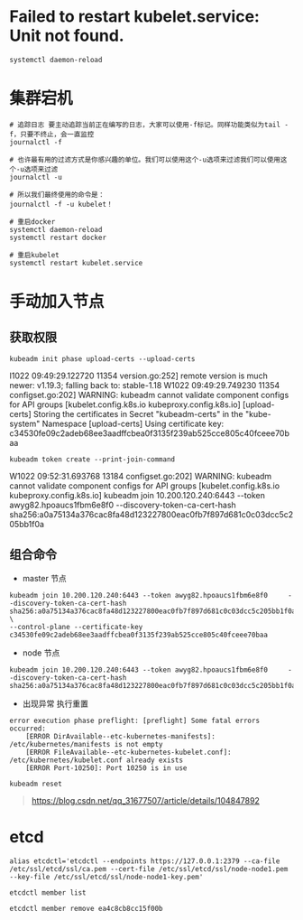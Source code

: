 #  Failed to restart kubelet.service: Unit not found.

```
systemctl daemon-reload
```



# 集群宕机

```shell
# 追踪日志 要主动追踪当前正在编写的日志，大家可以使用-f标记。同样功能类似为tail -f，只要不终止，会一直监控
journalctl -f

# 也许最有用的过滤方式是你感兴趣的单位。我们可以使用这个-u选项来过滤我们可以使用这个-u选项来过滤
journalctl -u

# 所以我们最终使用的命令是：
journalctl -f -u kubelet！

# 重启docker
systemctl daemon-reload
systemctl restart docker

# 重启kubelet
systemctl restart kubelet.service
```



# 手动加入节点

## 获取权限

```shell
kubeadm init phase upload-certs --upload-certs
```

I1022 09:49:29.122720   11354 version.go:252] remote version is much newer: v1.19.3; falling back to: stable-1.18
W1022 09:49:29.749230   11354 configset.go:202] WARNING: kubeadm cannot validate component configs for API groups [kubelet.config.k8s.io kubeproxy.config.k8s.io]
[upload-certs] Storing the certificates in Secret "kubeadm-certs" in the "kube-system" Namespace
[upload-certs] Using certificate key:
c34530fe09c2adeb68ee3aadffcbea0f3135f239ab525cce805c40fceee70baa

```shell
kubeadm token create --print-join-command
```

W1022 09:52:31.693768   13184 configset.go:202] WARNING: kubeadm cannot validate component configs for API groups [kubelet.config.k8s.io kubeproxy.config.k8s.io]
kubeadm join 10.200.120.240:6443 --token awyg82.hpoaucs1fbm6e8f0     --discovery-token-ca-cert-hash sha256:a0a75134a376cac8fa48d123227800eac0fb7f897d681c0c03dcc5c205bb1f0a

## 组合命令

* master 节点

```shell
kubeadm join 10.200.120.240:6443 --token awyg82.hpoaucs1fbm6e8f0     --discovery-token-ca-cert-hash sha256:a0a75134a376cac8fa48d123227800eac0fb7f897d681c0c03dcc5c205bb1f0a \
--control-plane --certificate-key c34530fe09c2adeb68ee3aadffcbea0f3135f239ab525cce805c40fceee70baa
```

* node 节点

```
kubeadm join 10.200.120.240:6443 --token awyg82.hpoaucs1fbm6e8f0     --discovery-token-ca-cert-hash sha256:a0a75134a376cac8fa48d123227800eac0fb7f897d681c0c03dcc5c205bb1f0a
```

* 出现异常 执行重置

```
error execution phase preflight: [preflight] Some fatal errors occurred:
	[ERROR DirAvailable--etc-kubernetes-manifests]: /etc/kubernetes/manifests is not empty
	[ERROR FileAvailable--etc-kubernetes-kubelet.conf]: /etc/kubernetes/kubelet.conf already exists
	[ERROR Port-10250]: Port 10250 is in use
```

```
kubeadm reset
```



> https://blog.csdn.net/qq_31677507/article/details/104847892



# etcd

```shell
alias etcdctl='etcdctl --endpoints https://127.0.0.1:2379 --ca-file /etc/ssl/etcd/ssl/ca.pem --cert-file /etc/ssl/etcd/ssl/node-node1.pem --key-file /etc/ssl/etcd/ssl/node-node1-key.pem'

etcdctl member list

etcdctl member remove ea4c8cb8cc15f00b
```

